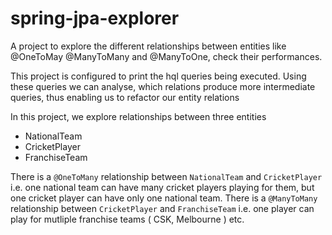 # spring-jpa-explorer
A project to explore the different relationships between entities like @OneToMay @ManyToMany and @ManyToOne, check their performances.

This project is configured to print the hql queries being executed. Using these queries we can analyse, which relations produce more intermediate queries, thus enabling us to refactor our entity relations

In this project, we explore relationships between three entities
  * NationalTeam 
  * CricketPlayer 
  * FranchiseTeam 
  
  There is a ``` @OneToMany ``` relationship between ```NationalTeam``` and ```CricketPlayer``` i.e. one national team can have many cricket players playing for them, but one cricket player can have only one national team. There is a ```@ManyToMany``` relationship between ```CricketPlayer``` and ```FranchiseTeam``` i.e. one player can play for mutliple franchise teams ( CSK, Melbourne ) etc.
  

